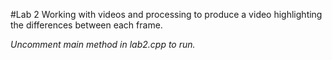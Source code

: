 #Lab 2
Working with videos and processing to produce a video highlighting the differences between each frame.

*Uncomment main method in lab2.cpp to run.*